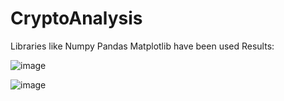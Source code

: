 # CryptoAnalysis

Libraries like 
Numpy
Pandas
Matplotlib have been used
Results:

![image](https://github.com/Anand152002/CryptoAnalysis/assets/84716645/54bf4797-34f2-42fa-b797-bbb9452b66fd)


![image](https://github.com/Anand152002/CryptoAnalysis/assets/84716645/9fcf97d0-0ea9-41a9-a1b7-37f23e56b760)

